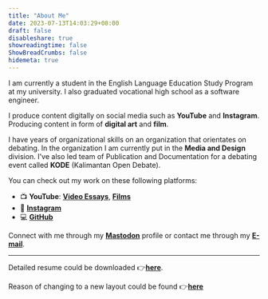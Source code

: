 ```yaml
---
title: "About Me"
date: 2023-07-13T14:03:29+08:00
draft: false
disableshare: true
showreadingtime: false
ShowBreadCrumbs: false
hidemeta: true
---
```


I am currently a student in the English Language Education Study Program at my university. I also graduated vocational high school as a software engineer.

I produce content digitally on social media such as **YouTube** and **Instagram**. Producing content in form of **digital art** and **film**.

I have years of organizational skills on an organization that orientates on debating. In the organization I am currently put in the **Media and Design** division. I've also led team of Publication and Documentation for a debating event called **KODE** (Kalimantan Open Debate).

You can check out my work on these following platforms:

- 📺 **YouTube**: [**Video Essays**](https://www.youtube.com/channel/UC9fm0Qk3WUMCkONVAflB87g), [**Films**](https://www.youtube.com/@anugerahprod)
- 🎨 [**Instagram**](https://www.instagram.com/Brflook)
- 💻 [**GitHub**](https://github.com/nugehood)

Connect with me through my [**Mastodon**](https://mastodon.social/@nugehood) profile or contact me through my [**E-mail**](mailto:nugehoodg@gmail.com).

---
Detailed resume could be downloaded 👉[**here**](https://rxresu.me/nugehoodg/imported-from-reactive-resume-18052023081533).

Reason of changing to a new layout could be found 👉[**here**](/blogs/002_post)